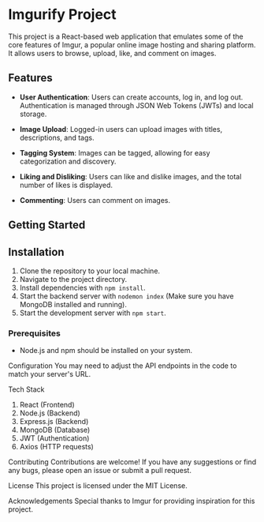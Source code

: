 # Imgurify Project

This project is a React-based web application that emulates some of the core features of Imgur, a popular online image hosting and sharing platform. It allows users to browse, upload, like, and comment on images.

## Features

- **User Authentication**: Users can create accounts, log in, and log out. Authentication is managed through JSON Web Tokens (JWTs) and local storage.

- **Image Upload**: Logged-in users can upload images with titles, descriptions, and tags.

- **Tagging System**: Images can be tagged, allowing for easy categorization and discovery.

- **Liking and Disliking**: Users can like and dislike images, and the total number of likes is displayed.

- **Commenting**: Users can comment on images.

## Getting Started
## Installation

1. Clone the repository to your local machine.
2. Navigate to the project directory.
3. Install dependencies with `npm install`.
4. Start the backend server with `nodemon index` (Make sure you have MongoDB installed and running).
5. Start the development server with `npm start`.

### Prerequisites

- Node.js and npm should be installed on your system.

Configuration
You may need to adjust the API endpoints in the code to match your server's URL.

Tech Stack
1. React (Frontend)
2. Node.js (Backend)
3. Express.js (Backend)
4. MongoDB (Database)
5. JWT (Authentication)
6. Axios (HTTP requests)

Contributing
Contributions are welcome! If you have any suggestions or find any bugs, please open an issue or submit a pull request.

License
This project is licensed under the MIT License.

Acknowledgements
Special thanks to Imgur for providing inspiration for this project.
